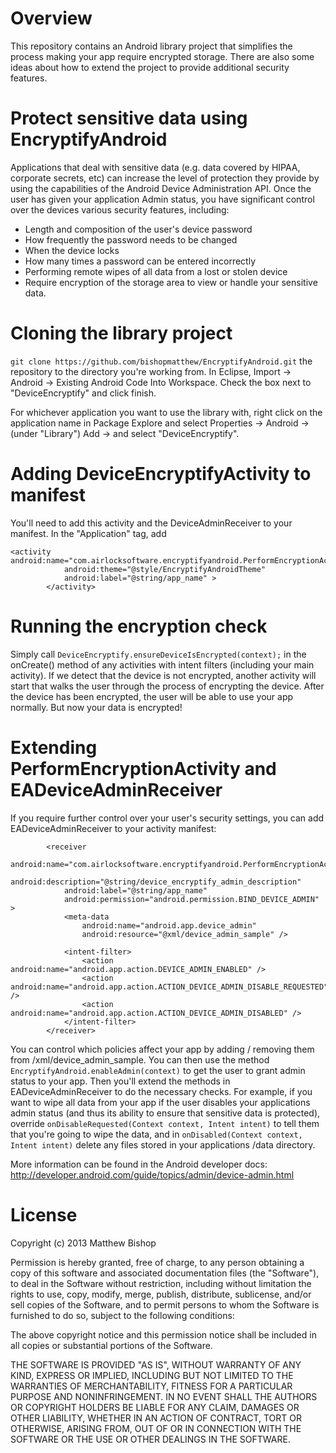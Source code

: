 # Overview

This repository contains an Android library project that simplifies the process making your app require encrypted storage. There are also some ideas about how to extend the project to provide additional security features.

# Protect sensitive data using EncryptifyAndroid

Applications that deal with sensitive data (e.g. data covered by HIPAA, corporate secrets, etc) can increase the level of protection they provide by using the capabilities of the Android  Device Administration API. Once the user has given your application Admin status, you have significant control over the devices various security features, including:
- Length and composition of the user's device password 
- How frequently the password needs to be changed
- When the device locks
- How many times a password can be entered incorrectly
- Performing remote wipes of all data from a lost or stolen device
- Require encryption of the storage area to view or handle your sensitive data.

# Cloning the library project
`git clone https://github.com/bishopmatthew/EncryptifyAndroid.git` the repository to the directory you're working from. In Eclipse, Import -> Android -> Existing Android Code Into Workspace. Check the box next to "DeviceEncryptify" and click finish.

For whichever application you want to use the library with, right click on the application name in Package Explore and select Properties -> Android -> (under "Library") Add -> and select "DeviceEncryptify".

# Adding DeviceEncryptifyActivity to manifest
You'll need to add this activity and the DeviceAdminReceiver to your manifest. In the "Application" tag, add

```
<activity android:name="com.airlocksoftware.encryptifyandroid.PerformEncryptionActivity"
            android:theme="@style/EncryptifyAndroidTheme" 
            android:label="@string/app_name" >
        </activity>
```

# Running the encryption check
Simply call `DeviceEncryptify.ensureDeviceIsEncrypted(context);` in the onCreate() method of any activities with intent filters (including your main activity). If we detect that the device is not encrypted, another activity will start that walks the user through the process of encrypting the device. After the device has been encrypted, the user will be able to use your app normally. But now your data is encrypted!

# Extending PerformEncryptionActivity and EADeviceAdminReceiver

If you require further control over your user's security settings, you can add EADeviceAdminReceiver to your activity manifest:
```
        <receiver
            android:name="com.airlocksoftware.encryptifyandroid.PerformEncryptionActivity$EADeviceAdminReceiver"
            android:description="@string/device_encryptify_admin_description"
            android:label="@string/app_name"
            android:permission="android.permission.BIND_DEVICE_ADMIN" >
            <meta-data
                android:name="android.app.device_admin"
                android:resource="@xml/device_admin_sample" />

            <intent-filter>
                <action android:name="android.app.action.DEVICE_ADMIN_ENABLED" />
                <action android:name="android.app.action.ACTION_DEVICE_ADMIN_DISABLE_REQUESTED" />
                <action android:name="android.app.action.ACTION_DEVICE_ADMIN_DISABLED" />
            </intent-filter>
        </receiver>
```

You can control which policies affect your app by adding / removing them from /xml/device_admin_sample. You can then use the method `EncryptifyAndroid.enableAdmin(context)` to get the user to grant admin status to your app. Then you'll extend the methods in EADeviceAdminReceiver to do the necessary checks. For example, if you want to wipe all data from your app if the user disables your applications admin status (and thus its ability to ensure that sensitive data is protected), override `onDisableRequested(Context context, Intent intent)` to tell them that you're going to wipe the data, and in `onDisabled(Context context, Intent intent)` delete any files stored in your applications /data directory.

More information can be found in the Android developer docs:
http://developer.android.com/guide/topics/admin/device-admin.html

# License
Copyright (c) 2013 Matthew Bishop

Permission is hereby granted, free of charge, to any person obtaining a copy of this software and associated documentation files (the "Software"), to deal in the Software without restriction, including without limitation the rights to use, copy, modify, merge, publish, distribute, sublicense, and/or sell copies of the Software, and to permit persons to whom the Software is furnished to do so, subject to the following conditions:

The above copyright notice and this permission notice shall be included in all copies or substantial portions of the Software.

THE SOFTWARE IS PROVIDED "AS IS", WITHOUT WARRANTY OF ANY KIND, EXPRESS OR IMPLIED, INCLUDING BUT NOT LIMITED TO THE WARRANTIES OF MERCHANTABILITY, FITNESS FOR A PARTICULAR PURPOSE AND NONINFRINGEMENT. IN NO EVENT SHALL THE AUTHORS OR COPYRIGHT HOLDERS BE LIABLE FOR ANY CLAIM, DAMAGES OR OTHER LIABILITY, WHETHER IN AN ACTION OF CONTRACT, TORT OR OTHERWISE, ARISING FROM, OUT OF OR IN CONNECTION WITH THE SOFTWARE OR THE USE OR OTHER DEALINGS IN THE SOFTWARE.